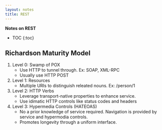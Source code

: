 ```yaml
---
layout: notes 
title: REST
---
```

**Notes on REST**

* TOC
{:toc}
## Richardson Maturity Model

1. Level 0: Swamp of POX
    - Use HTTP to tunnel through. Ex: SOAP, XML-RPC 
    - Usually use HTTP POST
2. Level 1: Resources
    - Multiple URIs to distinguish releated nouns. Ex: /person/1 
3. Level 2: HTTP Verbs
    - Leverage transport-native properties to enhance service.
    - Use idimatic HTTP controls like status codes and headers
4. Level 3: Hypermedia Controls (HATEOAS)
    - No a prior knowledge of service required. Navigation is provided by service and hypermodia controls.
    - Promotes longevity through a uniform interface.

